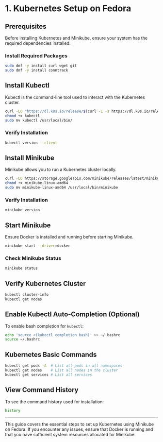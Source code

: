 # 1. Kubernetes Setup on Fedora

## Prerequisites
Before installing Kubernetes and Minikube, ensure your system has the required dependencies installed.

### Install Required Packages
```bash
sudo dnf -y install curl wget git
sudo dnf -y install conntrack
```

## Install Kubectl
Kubectl is the command-line tool used to interact with the Kubernetes cluster.

```bash
curl -LO "https://dl.k8s.io/release/$(curl -L -s https://dl.k8s.io/release/stable.txt)/bin/linux/amd64/kubectl"
chmod +x kubectl
sudo mv kubectl /usr/local/bin/
```

### Verify Installation
```bash
kubectl version --client
```

## Install Minikube
Minikube allows you to run a Kubernetes cluster locally.

```bash
curl -LO https://storage.googleapis.com/minikube/releases/latest/minikube-linux-amd64
chmod +x minikube-linux-amd64
sudo mv minikube-linux-amd64 /usr/local/bin/minikube
```

### Verify Installation
```bash
minikube version
```

## Start Minikube
Ensure Docker is installed and running before starting Minikube.

```bash
minikube start --driver=docker
```

### Check Minikube Status
```bash
minikube status
```

## Verify Kubernetes Cluster
```bash
kubectl cluster-info
kubectl get nodes
```

## Enable Kubectl Auto-Completion (Optional)
To enable bash completion for `kubectl`:

```bash
echo 'source <(kubectl completion bash)' >> ~/.bashrc
source ~/.bashrc
```

## Kubernetes Basic Commands
```bash
kubectl get pods -A  # List all pods in all namespaces
kubectl get nodes    # List all nodes in the cluster
kubectl get services # List all services
```

## View Command History
To see the command history used for installation:
```bash
history
```

---
This guide covers the essential steps to set up Kubernetes using Minikube on Fedora. If you encounter any issues, ensure that Docker is running and that you have sufficient system resources allocated for Minikube.

